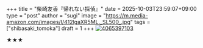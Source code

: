 +++
title = "柴崎友香『帰れない探偵』"
date = 2025-10-03T23:59:07+09:00
type = "post"
author = "sugi"
image = "https://m.media-amazon.com/images/I/412lgaXR5ML._SL500_.jpg"
tags = ["shibasaki_tomoka"]
draft = 1
+++
<a href="https://www.amazon.co.jp/dp/4065397103/?tag=aqajp-22" target="_blank"><img src="https://m.media-amazon.com/images/I/412lgaXR5ML._SL500_.jpg" alt="4065397103" border="0" class="alignleft" /></a>



★★★
